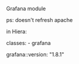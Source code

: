 Grafana module

ps: doesn't refresh apache

in Hiera:

  classes:
     - grafana

  grafana::version:               "1.8.1"

